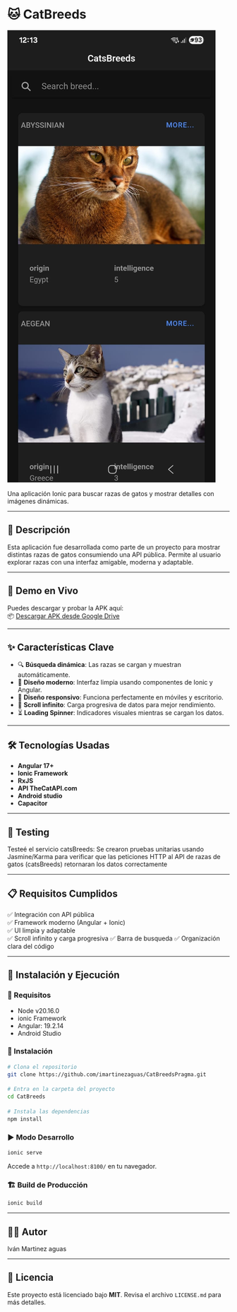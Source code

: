 # 🐱 CatBreeds  

![Cats Breeds](./src/assets/appCats.jpeg)

Una aplicación Ionic para buscar razas de gatos y mostrar detalles con imágenes dinámicas.

---

## 📝 Descripción

Esta aplicación fue desarrollada como parte de un proyecto para mostrar distintas razas de gatos consumiendo una API pública. Permite al usuario explorar razas con una interfaz amigable, moderna y adaptable.

---

## 🔗 Demo en Vivo

Puedes descargar y probar la APK aquí:  
📦 [Descargar APK desde Google Drive](https://drive.google.com/file/d/1bl3yi9kdgJ2yCTJuHYYN4tq7iAlEAPGq/view?usp=drive_link)

---

## ✨ Características Clave

- 🔍 **Búsqueda dinámica**: Las razas se cargan y muestran automáticamente.
- 💎 **Diseño moderno**: Interfaz limpia usando componentes de Ionic y Angular.
- 📱 **Diseño responsivo**: Funciona perfectamente en móviles y escritorio.
- 🔁 **Scroll infinito**: Carga progresiva de datos para mejor rendimiento.
- ⏳ **Loading Spinner**: Indicadores visuales mientras se cargan los datos.

---

## 🛠️ Tecnologías Usadas

- **Angular 17+**
- **Ionic Framework**
- **RxJS**
- **API TheCatAPI.com**
- **Android studio**
- **Capacitor**

---

## 🧪 Testing
Testeé el servicio catsBreeds: Se crearon pruebas unitarias usando Jasmine/Karma
para verificar que las peticiones HTTP al API de razas de gatos (catsBreeds) retornaran los datos correctamente

---
## 📋 Requisitos Cumplidos

✅ Integración con API pública  
✅ Framework moderno (Angular + Ionic)  
✅ UI limpia y adaptable  
✅ Scroll infinito y carga progresiva
✅ Barra de busqueda
✅ Organización clara del código

---

## 🚀 Instalación y Ejecución

### 🔧 Requisitos

- Node v20.16.0
- ionic Framework
- Angular: 19.2.14
- Android Studio

### 🧩 Instalación

```bash
# Clona el repositorio
git clone https://github.com/imartinezaguas/CatBreedsPragma.git

# Entra en la carpeta del proyecto
cd CatBreeds

# Instala las dependencias
npm install
```

### ▶️ Modo Desarrollo

```bash
ionic serve
```

Accede a `http://localhost:8100/` en tu navegador.

### 🏗️ Build de Producción

```bash
ionic build
```

---

## 👨‍💻 Autor

Iván Martinez aguas

---

## 📄 Licencia

Este proyecto está licenciado bajo **MIT**. Revisa el archivo `LICENSE.md` para más detalles.

